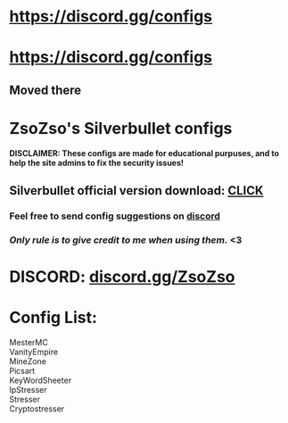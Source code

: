 # https://discord.gg/configs
# https://discord.gg/configs
## Moved there

# ZsoZso's Silverbullet configs
**DISCLAIMER: These configs are made for educational purpuses, and to help the site admins to fix the security issues!**  
## Silverbullet official version download: [CLICK](https://github.com/mohamm4dx/SilverBullet/releases/download/1.1.2/SilverBullet.v1.1.2.rar)  
### Feel free to send config suggestions on [discord](https://discord.gg/ZsoZso)
### ***Only rule is to give credit to me when using them.*** <3
# DISCORD: [discord.gg/ZsoZso](https://discord.gg/ZsoZso)
# Config List:
MesterMC  
VanityEmpire  
MineZone  
Picsart  
KeyWordSheeter  
IpStresser  
Stresser  
Cryptostresser  
